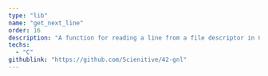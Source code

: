 ```yaml
---
type: "lib"
name: "get_next_line"
order: 16
description: "A function for reading a line from a file descriptor in C."
techs:
  - "C"
githublink: "https://github.com/Scienitive/42-gnl"
---
```

